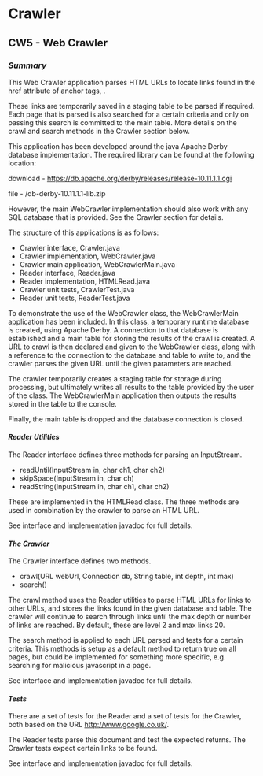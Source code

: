 # **Crawler**
## CW5 - Web Crawler

### _Summary_

This Web Crawler application parses HTML URLs to locate links found in the href attribute of anchor tags, <a href="link"></a>.

These links are temporarily saved in a staging table to be parsed if required. Each page that is parsed is also searched for a
certain criteria and only on passing this search is committed to the main table. More details on the crawl and search methods in
the Crawler section below.

This application has been developed around the java Apache Derby database implementation. The required library can be
found at the following location:

download    - https://db.apache.org/derby/releases/release-10.11.1.1.cgi

file        - /db-derby-10.11.1.1-lib.zip

However, the main WebCrawler implementation should also work with any SQL database that is provided. See the Crawler
section for details.

The structure of this applications is as follows:

- Crawler interface, Crawler.java
- Crawler implementation, WebCrawler.java
- Crawler main application, WebCrawlerMain.java
- Reader interface, Reader.java
- Reader implementation, HTMLRead.java
- Crawler unit tests, CrawlerTest.java
- Reader unit tests, ReaderTest.java

To demonstrate the use of the WebCrawler class, the WebCrawlerMain application has been included. In this class, a
temporary runtime database is created, using Apache Derby. A connection to that database is established and a main table
for storing the results of the crawl is created. A URL to crawl is then declared and given to the WebCrawler class,
along with a reference to the connection to the database and table to write to, and the crawler parses the given URL
until the given parameters are reached.

The crawler temporarily creates a staging table for storage during processing, but ultimately writes all results to the
table provided by the user of the class. The WebCrawlerMain application then outputs the results stored in the table to
the console.

Finally, the main table is dropped and the database connection is closed.

#### _Reader Utilities_

The Reader interface defines three methods for parsing an InputStream.

- readUntil(InputStream in, char ch1, char ch2)
- skipSpace(InputStream in, char ch)
- readString(InputStream in, char ch1, char ch2)

These are implemented in the HTMLRead class. The three methods are used in combination by the crawler to parse an
HTML URL.

See interface and implementation javadoc for full details.

#### _The Crawler_

The Crawler interface defines two methods.

- crawl(URL webUrl, Connection db, String table, int depth, int max)
- search()

The crawl method uses the Reader utilities to parse HTML URLs for links to other URLs, and stores the links found in the
given database and table. The crawler will continue to search through links until the max depth or number of links are
reached. By default, these are level 2 and max links 20.

The search method is applied to each URL parsed and tests for a certain criteria. This methods is setup as a default
method to return true on all pages, but could be implemented for something more specific, e.g. searching for malicious
javascript in a page.

See interface and implementation javadoc for full details.

#### _Tests_

There are a set of tests for the Reader and a set of tests for the Crawler, both based on the URL http://www.google.co.uk/.

The Reader tests parse this document and test the expected returns. The Crawler tests expect certain links to be found.

See interface and implementation javadoc for full details.

